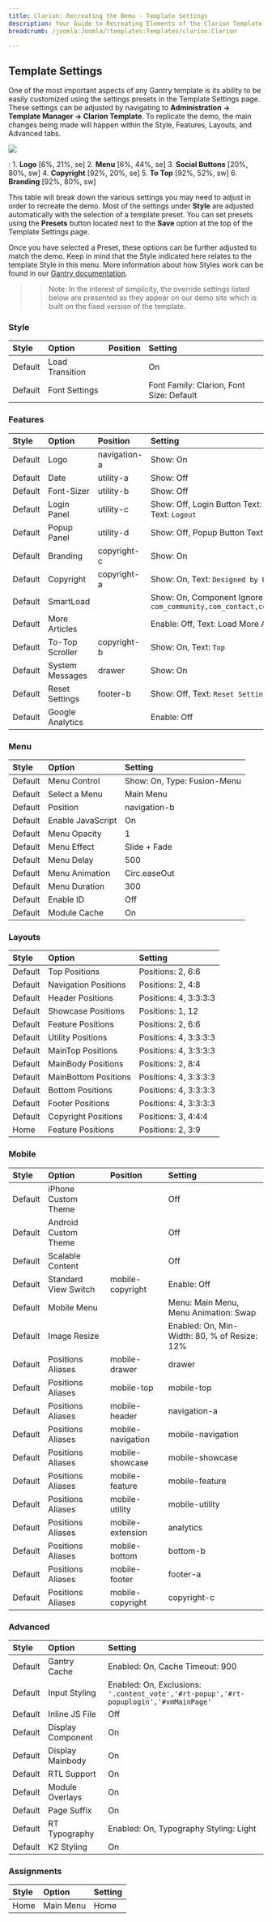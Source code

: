 ```yaml
---
title: Clarion: Recreating the Demo - Template Settings
description: Your Guide to Recreating Elements of the Clarion Template for Joomla
breadcrumb: /joomla:Joomla/!templates:Templates/clarion:Clarion

---
```


Template Settings
-----
One of the most important aspects of any Gantry template is its ability to be easily customized using the settings presets in the Template Settings page. These settings can be adjusted by navigating to **Administration -> Template Manager -> Clarion Template**. To replicate the demo, the main changes being made will happen within the Style, Features, Layouts, and Advanced tabs. 

![][clarion2]

:   1. **Logo**  [6%, 21%, se]
    2. **Menu**  [6%, 44%, se]
    3. **Social Buttons** [20%, 80%, sw]
    4. **Copyright**  [92%, 20%, se]
    5. **To Top**  [92%, 52%, sw]
    6. **Branding** [92%, 80%, sw]

This table will break down the various settings you may need to adjust in order to recreate the demo. Most of the settings under **Style** are adjusted automatically with the selection of a template preset. You can set presets using the **Presets** button located next to the **Save** option at the top of the Template Settings page.

Once you have selected a Preset, these options can be further adjusted to match the demo. Keep in mind that the Style indicated here relates to the template Style in this menu. More information about how Styles work can be found in our [Gantry documentation][Style].

>> Note: In the interest of simplicity, the override settings listed below are presented as they appear on our demo site which is built on the fixed version of the template.

### Style
| Style   | Option          | Position | Setting                                  |  
| :------ | :-------------- | :------- | :--------------------------------------- |  
| Default | Load Transition |          | On                                       |   
| Default | Font Settings   |          | Font Family: Clarion, Font Size: Default |  

### Features
| Style   | Option           | Position     | Setting                                                                                 |  
| :------ | :--------------- | :----------- | :-------------------------------------------------------------------------------------- |  
| Default | Logo             | navigation-a | Show: On                                                                                |  
| Default | Date             | utility-a    | Show: Off                                                                               |  
| Default | Font-Sizer       | utility-b    | Show: Off                                                                               |  
| Default | Login Panel      | utility-c    | Show: Off, Login Button Text: `Member Login`, Logout Button Text: `Logout`              |  
| Default | Popup Panel      | utility-d    | Show: Off, Popup Button Text: `Popup Module`                                            |  
| Default | Branding         | copyright-c  | Show: On                                                                                |  
| Default | Copyright        | copyright-a  | Show: On, Text: `Designed by RocketTheme`                                               |  
| Default | SmartLoad        |              | Show: On, Component Ignores: `com_community,com_contact,com_k2,com_tienda,com_weblinks` |  
| Default | More Articles    |              | Enable: Off, Text: Load More Articles, Hide Pagination: On                              |  
| Default | To-Top Scroller  | copyright-b  | Show: On, Text: `Top`                                                                   |  
| Default | System Messages  | drawer       | Show: On                                                                                |  
| Default | Reset Settings   | footer-b     | Show: Off, Text: `Reset Settings`                                                       |  
| Default | Google Analytics |              | Enable: Off                                                                             |   

### Menu
| Style   | Option            | Setting                     |  
| :------ | :---------------- | :-------------------------- |  
| Default | Menu Control      | Show: On, Type: Fusion-Menu |  
| Default | Select a Menu     | Main Menu                   |  
| Default | Position          | navigation-b                |  
| Default | Enable JavaScript | On                          |  
| Default | Menu Opacity      | 1                           |  
| Default | Menu Effect       | Slide + Fade                |  
| Default | Menu Delay        | 500                         |  
| Default | Menu Animation    | Circ.easeOut                |  
| Default | Menu Duration     | 300                         |  
| Default | Enable ID         | Off                         |  
| Default | Module Cache      | On                          | 

### Layouts
| Style   | Option               | Setting               |  
| :------ | :------------------- | :-------------------- |  
| Default | Top Positions        | Positions: 2, 6:6     |  
| Default | Navigation Positions | Positions: 2, 4:8     |  
| Default | Header Positions     | Positions: 4, 3:3:3:3 |  
| Default | Showcase Positions   | Positions: 1, 12      |  
| Default | Feature Positions    | Positions: 2, 6:6     |  
| Default | Utility Positions    | Positions: 4, 3:3:3:3 |  
| Default | MainTop Positions    | Positions: 4, 3:3:3:3 |  
| Default | MainBody Positions   | Positions: 2, 8:4     |  
| Default | MainBottom Positions | Positions: 4, 3:3:3:3 |  
| Default | Bottom Positions     | Positions: 4, 3:3:3:3 |  
| Default | Footer Positions     | Positions: 4, 3:3:3:3 |  
| Default | Copyright Positions  | Positions: 3, 4:4:4   |  
| Home    | Feature Positions    | Positions: 2, 3:9     |

### Mobile
| Style   | Option               | Position          | Setting                                      |  
| :------ | :------------------- | :---------------- | :------------------------------------------- |  
| Default | iPhone Custom Theme  |                   | Off                                          |  
| Default | Android Custom Theme |                   | Off                                          |  
| Default | Scalable Content     |                   | Off                                          |  
| Default | Standard View Switch | mobile-copyright  | Enable: Off                                  |  
| Default | Mobile Menu          |                   | Menu: Main Menu, Menu Animation: Swap        |  
| Default | Image Resize         |                   | Enabled: On, Min-Width: 80, % of Resize: 12% |  
| Default | Positions Aliases    | mobile-drawer     | drawer                                       |  
| Default | Positions Aliases    | mobile-top        | mobile-top                                   |  
| Default | Positions Aliases    | mobile-header     | navigation-a                                 |  
| Default | Positions Aliases    | mobile-navigation | mobile-navigation                            |  
| Default | Positions Aliases    | mobile-showcase   | mobile-showcase                              |  
| Default | Positions Aliases    | mobile-feature    | mobile-feature                               |  
| Default | Positions Aliases    | mobile-utility    | mobile-utility                               |  
| Default | Positions Aliases    | mobile-extension  | analytics                                    |  
| Default | Positions Aliases    | mobile-bottom     | bottom-b                                     |  
| Default | Positions Aliases    | mobile-footer     | footer-a                                     |  
| Default | Positions Aliases    | mobile-copyright  | copyright-c                                  |   

### Advanced
| Style   | Option            | Setting                                                                               |  
| :------ | :---------------- | :------------------------------------------------------------------------------------ |  
| Default | Gantry Cache      | Enabled: On, Cache Timeout: 900                                                       |  
| Default | Input Styling     | Enabled: On, Exclusions: `'.content_vote','#rt-popup','#rt-popuplogin','#vmMainPage'` |  
| Default | Inline JS File    | Off                                                                                   |  
| Default | Display Component | On                                                                                    |  
| Default | Display Mainbody  | On                                                                                    |  
| Default | RTL Support       | On                                                                                    |  
| Default | Module Overlays   | On                                                                                    |  
| Default | Page Suffix       | On                                                                                    |  
| Default | RT Typography     | Enabled: On, Typography Styling: Light                                                |  
| Default | K2 Styling        | On                                                                                    |  

### Assignments
| Style | Option    | Setting |  
| :---- | :-------- | :------ |  
| Home  | Main Menu | Home    |  

[demo25]: assets/Clarion.jpg
[menu]: ../../start/menu.md
[Style]: http://docs.gantry.org/gantry4/configure
[clarion2]: assets/clarion.jpeg